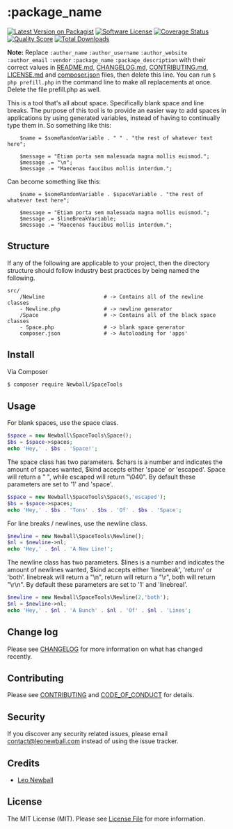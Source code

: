 # :package_name

[![Latest Version on Packagist][ico-version]][link-packagist]
[![Software License][ico-license]](LICENSE.md)
[![Coverage Status][ico-scrutinizer]][link-scrutinizer]
[![Quality Score][ico-code-quality]][link-code-quality]
[![Total Downloads][ico-downloads]][link-downloads]

**Note:** Replace ```:author_name``` ```:author_username``` ```:author_website``` ```:author_email``` ```:vendor``` ```:package_name``` ```:package_description``` with their correct values in [README.md](README.md), [CHANGELOG.md](CHANGELOG.md), [CONTRIBUTING.md](CONTRIBUTING.md), [LICENSE.md](LICENSE.md) and [composer.json](composer.json) files, then delete this line. You can run `$ php prefill.php` in the command line to make all replacements at once. Delete the file prefill.php as well.

This is a tool that's all about space. Specifically blank space and line breaks. The purpose of this tool is to provide an easier way to add spaces in applications by using generated variables, instead of having to continually type them in. So something like this:

```
    $name = $someRandomVariable . " " . "the rest of whatever text here";
    
    $message = "Etiam porta sem malesuada magna mollis euismod.";
    $message .= "\n";
    $message .= "Maecenas faucibus mollis interdum.";
```    

Can become something like this:

```
    $name = $someRandomVariable . $spaceVariable . "the rest of whatever text here";
    
    $message = "Etiam porta sem malesuada magna mollis euismod.";
    $message .= $lineBreakVariable;
    $message .= "Maecenas faucibus mollis interdum.";
```

## Structure

If any of the following are applicable to your project, then the directory structure should follow industry best practices by being named the following.

```
src/    
    /Newline                   # -> Contains all of the newline classes
    - Newline.php              # -> newline generator
    /Space                     # -> Contains all of the black space classes
    - Space.php                # -> blank space generator
    composer.json              # -> Autoloading for 'apps'
```


## Install

Via Composer

``` bash
$ composer require Newball/SpaceTools
```

## Usage

For blank spaces, use the space class. 

``` php
$space = new Newball\SpaceTools\Space();
$bs = $space->spaces;
echo 'Hey,' . $bs . 'Space!';
```

The space class has two parameters. $chars is a number and indicates the amount of spaces wanted, $kind accepts either 'space' or 'escaped'. Space will return a " ", while escaped will return "\040". By default these parameters are set to '1' and 'space'.

``` php
$space = new Newball\SpaceTools\Space(5,'escaped');
$bs = $space->spaces;
echo 'Hey,' . $bs . 'Tons' . $bs . 'Of' . $bs . 'Space';
```

For line breaks / newlines, use the newline class. 

``` php
$newline = new Newball\SpaceTools\Newline();
$nl = $newline->nl;
echo 'Hey,' . $nl . 'A New Line!';
```

The newline class has two parameters. $lines is a number and indicates the amount of newlines wanted, $kind accepts either 'linebreak', 'return' or 'both'. linebreak will return a "\n", return will return a "\r", both will return "\r\n". By default these parameters are set to '1' and 'linebreal'.

``` php
$newline = new Newball\SpaceTools\Newline(2,'both');
$nl = $newline->nl;
echo 'Hey,' . $nl . 'A Bunch' . $nl . 'Of' . $nl . 'Lines';
```

## Change log

Please see [CHANGELOG](CHANGELOG.md) for more information on what has changed recently.

## Contributing

Please see [CONTRIBUTING](CONTRIBUTING.md) and [CODE_OF_CONDUCT](CODE_OF_CONDUCT.md) for details.

## Security

If you discover any security related issues, please email contact@leonewball.com instead of using the issue tracker.

## Credits

- [Leo Newball][link-author]

## License

The MIT License (MIT). Please see [License File](LICENSE.md) for more information.

[ico-version]: https://img.shields.io/packagist/v/:vendor/:package_name.svg?style=flat-square
[ico-license]: https://img.shields.io/badge/license-MIT-brightgreen.svg?style=flat-square
[ico-travis]: https://img.shields.io/travis/:vendor/:package_name/master.svg?style=flat-square
[ico-scrutinizer]: https://img.shields.io/scrutinizer/coverage/g/:vendor/:package_name.svg?style=flat-square
[ico-code-quality]: https://img.shields.io/scrutinizer/g/:vendor/:package_name.svg?style=flat-square
[ico-downloads]: https://img.shields.io/packagist/dt/:vendor/:package_name.svg?style=flat-square

[link-packagist]: https://packagist.org/packages/newball/SpaceTools
[link-scrutinizer]: https://scrutinizer-ci.com/g/newball/SpaceTools/code-structure
[link-code-quality]: https://scrutinizer-ci.com/g/newball/SpaceTools
[link-downloads]: https://packagist.org/packages/newball/SpaceTools
[link-author]: https://github.com/Newball
[link-contributors]: ../../contributors
